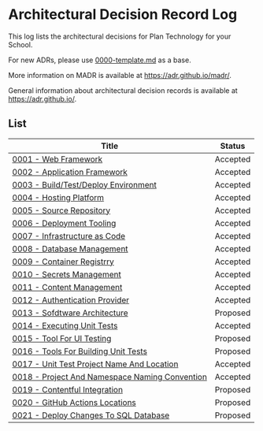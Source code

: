 # Architectural Decision Record Log

This log lists the architectural decisions for Plan Technology for your School.

For new ADRs, please use [0000-template.md](0000-template.md) as a base.

More information on MADR is available at <https://adr.github.io/madr/>.

General information about architectural decision records is available at <https://adr.github.io/>.

## List

| Title                                                                                               | Status   |
| --------------------------------------------------------------------------------------------------- | -------- |
| [0001 - Web Framework](./0001-web-framework.md)                                                     | Accepted |
| [0002 - Application Framework](./0002-application-framework.md)                                     | Accepted |
| [0003 - Build/Test/Deploy Environment](./0002-application-framework.md)                             | Accepted |
| [0004 - Hosting Platform](./0003-build-test-deploy-environment.md)                                  | Accepted |
| [0005 - Source Repository](./0004-hosting-platform.md)                                              | Accepted |
| [0006 - Deployment Tooling](./0005-source-repository.md)                                            | Accepted |
| [0007 - Infrastructure as Code](./0006-deployment-tooling.md)                                       | Accepted |
| [0008 - Database Management](./0007-infrastructure-as-code.md)                                      | Accepted |
| [0009 - Container Registrry](./0008-database-management-system.md)                                  | Accepted |
| [0010 - Secrets Management](./0010-secrets-management.md)                                           | Accepted |
| [0011 - Content Management](./0011-content-management.md)                                           | Accepted |
| [0012 - Authentication Provider](./0012-authentication-provider.md)                                 | Accepted |
| [0013 - Sofdtware Architecture](./0013-software-architecture.md)                                    | Proposed |
| [0014 - Executing Unit Tests](./0014-executing-unit-tests.md)                                       | Accepted |
| [0015 - Tool For UI Testing](./0015-tool-for-ui-testing.md)                                         | Proposed |
| [0016 - Tools For Building Unit Tests](./0016-tools-for-building-unit-tests.md)                     | Proposed |
| [0017 - Unit Test Project Name And Location](./0017-unit-test-project-name-and-location.md)         | Accepted |
| [0018 - Project And Namespace Naming Convention](./0018-project-and-namespace-naming-convention.md) | Accepted |
| [0019 - Contentful Integration](./0019-contentful-integration.md)                                   | Proposed |
| [0020 - GitHub Actions Locations](./0020-github-actions-locations.md)                               | Proposed |
| [0021 - Deploy Changes To SQL Database](./0021-deploy-database-schema-changes.md)                   | Proposed |
